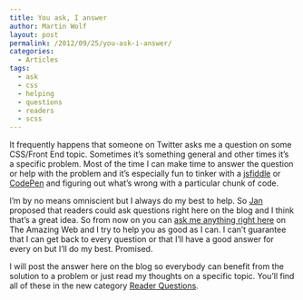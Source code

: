 ```yaml
---
title: You ask, I answer
author: Martin Wolf
layout: post
permalink: /2012/09/25/you-ask-i-answer/
categories:
  - Articles
tags:
  - ask
  - css
  - helping
  - questions
  - readers
  - scss
---
```

It frequently happens that someone on Twitter asks me a question on some CSS/Front End topic. Sometimes it&#8217;s something general and other times it&#8217;s a specific problem. Most of the time I can make time to answer the question or help with the problem and it&#8217;s especially fun to tinker with a [jsfiddle][1] or [CodePen][2] and figuring out what&#8217;s wrong with a particular chunk of code.

I&#8217;m by no means omniscient but I always do my best to help. So [Jan][3] proposed that readers could ask questions right here on the blog and I think that&#8217;s a great idea. So from now on you can [ask me anything right here][4] on The Amazing Web and I try to help you as good as I can. I can&#8217;t guarantee that I can get back to every question or that I&#8217;ll have a good answer for every on but I&#8217;ll do my best. Promised.

I will post the answer here on the blog so everybody can benefit from the solution to a problem or just read my thoughts on a specific topic. You&#8217;ll find all of these in the new category [Reader Questions][5].

 [1]: http://jsfiddle.net/
 [2]: http://codepen.io/
 [3]: https://twitter.com/janoelze
 [4]: http://theamazingweb.net/ask-a-question/
 [5]: http://theamazingweb.net/category/reader-questions/